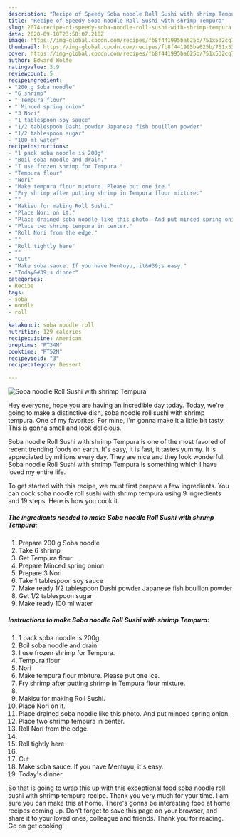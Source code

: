 ```yaml
---
description: "Recipe of Speedy Soba noodle Roll Sushi with shrimp Tempura"
title: "Recipe of Speedy Soba noodle Roll Sushi with shrimp Tempura"
slug: 2074-recipe-of-speedy-soba-noodle-roll-sushi-with-shrimp-tempura
date: 2020-09-10T23:58:07.218Z
image: https://img-global.cpcdn.com/recipes/fb8f441995ba625b/751x532cq70/soba-noodle-roll-sushi-with-shrimp-tempura-recipe-main-photo.jpg
thumbnail: https://img-global.cpcdn.com/recipes/fb8f441995ba625b/751x532cq70/soba-noodle-roll-sushi-with-shrimp-tempura-recipe-main-photo.jpg
cover: https://img-global.cpcdn.com/recipes/fb8f441995ba625b/751x532cq70/soba-noodle-roll-sushi-with-shrimp-tempura-recipe-main-photo.jpg
author: Edward Wolfe
ratingvalue: 3.9
reviewcount: 5
recipeingredient:
- "200 g Soba noodle"
- "6 shrimp"
- " Tempura flour"
- " Minced spring onion"
- "3 Nori"
- "1 tablespoon soy sauce"
- "1/2 tablespoon Dashi powder Japanese fish bouillon powder"
- "1/2 tablespoon sugar"
- "100 ml water"
recipeinstructions:
- "1 pack soba noodle is 200g"
- "Boil soba noodle and drain."
- "I use frozen shrimp for Tempura."
- "Tempura flour"
- "Nori"
- "Make tempura flour mixture. Please put one ice."
- "Fry shrimp after putting shrimp in Tempura flour mixture."
- ""
- "Makisu for making Roll Sushi."
- "Place Nori on it."
- "Place drained soba noodle like this photo. And put minced spring onion."
- "Place two shrimp tempura in center."
- "Roll Nori from the edge."
- ""
- "Roll tightly here"
- ""
- "Cut"
- "Make soba sauce. If you have Mentuyu, it&#39;s easy."
- "Today&#39;s dinner"
categories:
- Recipe
tags:
- soba
- noodle
- roll

katakunci: soba noodle roll 
nutrition: 129 calories
recipecuisine: American
preptime: "PT34M"
cooktime: "PT52M"
recipeyield: "3"
recipecategory: Dessert

---
```



![Soba noodle Roll Sushi with shrimp Tempura](https://img-global.cpcdn.com/recipes/fb8f441995ba625b/751x532cq70/soba-noodle-roll-sushi-with-shrimp-tempura-recipe-main-photo.jpg)

Hey everyone, hope you are having an incredible day today. Today, we're going to make a distinctive dish, soba noodle roll sushi with shrimp tempura. One of my favorites. For mine, I'm gonna make it a little bit tasty. This is gonna smell and look delicious.



Soba noodle Roll Sushi with shrimp Tempura is one of the most favored of recent trending foods on earth. It's easy, it is fast, it tastes yummy. It is appreciated by millions every day. They are nice and they look wonderful. Soba noodle Roll Sushi with shrimp Tempura is something which I have loved my entire life.


To get started with this recipe, we must first prepare a few ingredients. You can cook soba noodle roll sushi with shrimp tempura using 9 ingredients and 19 steps. Here is how you cook it.

<!--inarticleads1-->

##### The ingredients needed to make Soba noodle Roll Sushi with shrimp Tempura:

1. Prepare 200 g Soba noodle
1. Take 6 shrimp
1. Get  Tempura flour
1. Prepare  Minced spring onion
1. Prepare 3 Nori
1. Take 1 tablespoon soy sauce
1. Make ready 1/2 tablespoon Dashi powder Japanese fish bouillon powder
1. Get 1/2 tablespoon sugar
1. Make ready 100 ml water




<!--inarticleads2-->

##### Instructions to make Soba noodle Roll Sushi with shrimp Tempura:

1. 1 pack soba noodle is 200g
1. Boil soba noodle and drain.
1. I use frozen shrimp for Tempura.
1. Tempura flour
1. Nori
1. Make tempura flour mixture. Please put one ice.
1. Fry shrimp after putting shrimp in Tempura flour mixture.
1. 
1. Makisu for making Roll Sushi.
1. Place Nori on it.
1. Place drained soba noodle like this photo. And put minced spring onion.
1. Place two shrimp tempura in center.
1. Roll Nori from the edge.
1. 
1. Roll tightly here
1. 
1. Cut
1. Make soba sauce. If you have Mentuyu, it&#39;s easy.
1. Today&#39;s dinner




So that is going to wrap this up with this exceptional food soba noodle roll sushi with shrimp tempura recipe. Thank you very much for your time. I am sure you can make this at home. There's gonna be interesting food at home recipes coming up. Don't forget to save this page on your browser, and share it to your loved ones, colleague and friends. Thank you for reading. Go on get cooking!

